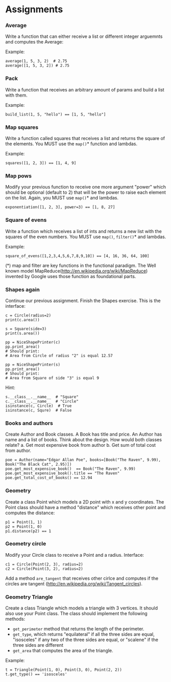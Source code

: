 # Assignments

### Average

Write a function that can either receive a list or different integer arguemnts and computes the Average:

Example:

    average(1, 5, 3, 2)  # 2.75
    average([1, 5, 3, 2]) # 2.75

### Pack

Write a function that receives an arbitrary amount of params and build a list with them.

Example:

    build_list(1, 5, "hello") == [1, 5, "hello"]

### Map squares

Write a function called squares that receives a list and returns the square of the elements. You MUST use the `map()`* function and lambdas.

Example:
    
    squares([1, 2, 3]) == [1, 4, 9]

### Map pows

Modify your previous function to receive one more argument "power" which should be optional (default to 2) that will be the power to raise each element on the list. Again, you MUST use `map()`* and lambdas.

    exponentiation([1, 2, 3], power=3) == [1, 8, 27]
    
### Square of evens

Write a function which receives a list of ints and returns a new list with the squares of the even numbers. You MUST use `map()`, `filter()`* and lambdas.

Example:

    square_of_evens([1,2,3,4,5,6,7,8,9,10]) == [4, 16, 36, 64, 100]

(*) map and filter are key functions in the functional paradigm. The Well known model MapReduce(http://en.wikipedia.org/wiki/MapReduce) invented by Google uses those function as foundational parts.

### Shapes again

Continue our previous assignment. Finish the Shapes exercise. This is the interface:

    c = Circle(radius=2)
    print(c.area())

    s = Square(side=3)
    print(s.area())

    pp = NiceShapePrinter(c)
    pp.print_area()
    # Should print:
    # Area from Circle of radius "2" is equal 12.57

    pp = NiceShapePrinter(s)
    pp.print_area()
    # Should print:
    # Area from Square of side "3" is equal 9

Hint:

    s.__class__.__name__  # "Square"
    c.__class__.__name__  # "Circle"
    isinstance(c, Circle)  # True
    isinstance(c, Squre)  # False

### Books and authors

Create Author and Book classes. A Book has title and price. An Author has name and a list of books. Think about the design. How would both classes relate?
  a. Get most expensive book from author
  b. Get sum of total cost from author.

    poe = Author(name="Edgar Allan Poe", books=[Book("The Raven", 9.99), Book("The Black Cat", 2.95)])
    poe.get_most_expensive_book()  == Book("The Raven", 9.99)
    poe.get_most_expensive_book().title == "The Raven"
    poe.get_total_cost_of_books() == 12.94
    
### Geometry

Create a class Point which models a 2D point with x and y coordinates. The Point class should have a method "distance" which receives other point and computes the distance:

    p1 = Point(1, 1)
    p2 = Point(1, 0)
    p1.distance(p2) == 1
    
### Geometry circle

Modify your Circle class to receive a Point and a radius. Interface:

    c1 = Circle(Point(2, 3), radius=2)
    c2 = Circle(Point(3, 2), radius=2)

Add a method `are_tangent` that receives other cirlce and computes if the circles are tangent (http://en.wikipedia.org/wiki/Tangent_circles).

### Geometry Triangle

Create a class Triangle which models a triangle with 3 vertices. It should also use your Point class. The class should implement the following methods:

* `get_perimeter` method that returns the length of the perimeter.
* `get_type`, which returns "equilateral" if all the three sides are equal, "isosceles" if any two of the three sides are equal, or "scalene" if the three sides are different
* `get_area` that computes the area of the triangle.

Example:

    t = Triangle(Point(1, 0), Point(3, 0), Point(2, 2))
    t.get_type() == 'isosceles'

